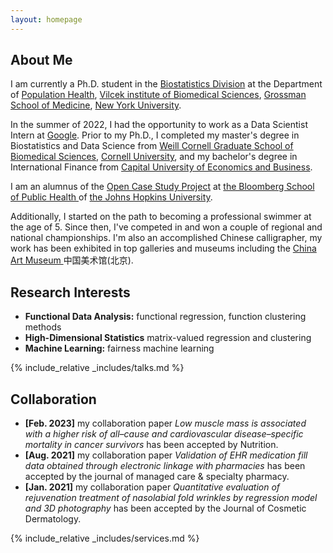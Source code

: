 ```yaml
---
layout: homepage
---
```


## About Me

I am currently a Ph.D. student in the <a href="https://med.nyu.edu/departments-institutes/population-health/divisions-sections-centers/biostatistics/" target="_blank"> Biostatistics Division</a> at the Department of <a href="https://med.nyu.edu/departments-institutes/population-health/" target="_blank"> Population Health</a>, <a href="https://med.nyu.edu/research/sackler-institute-graduate-biomedical-sciences/" target="_blank"> Vilcek institute of Biomedical Sciences</a>, <a href="https://med.nyu.edu/" target="_blank"> Grossman School of Medicine</a>, <a href="https://www.nyu.edu/" target="_blank"> New York University</a>.

In the summer of 2022, I had the opportunity to work as a Data Scientist Intern at <a href="https://about.google" target="_blank"> Google</a>. Prior to my Ph.D., I completed my master's degree in Biostatistics and Data Science from <a href="https://gradschool.weill.cornell.edu" target = "_blank"> Weill Cornell Graduate School of Biomedical Sciences</a>, <a href="https://www.cornell.edu" target = "_blank"> Cornell University</a>, and my bachelor's degree in International Finance from <a href="https://www.cueb.edu.cn" target = "_blank"> Capital University of Economics and Business</a>.

I am an alumnus of the <a href="https://opencasestudies.github.io/" target="_blank"> Open Case Study Project</a> at <a href="https://www.jhsph.edu/" target="_blank"> the Bloomberg School of Public Health </a> of <a href="https://www.jhu.edu/" target="_blank"> the Johns Hopkins University</a>.

Additionally, I started on the path to becoming a professional swimmer at the age of 5. Since then, I've competed in and won a couple of regional and national championships.  I'm also an accomplished Chinese calligrapher, my work has been exhibited in top galleries and museums including the <a href="http://www.namoc.org/" target="_blank"> China Art Museum </a>中国美术馆(北京).


## Research Interests

- **Functional Data Analysis:** functional regression, function clustering methods
- **High-Dimensional Statistics** matrix-valued regression and clustering
- **Machine Learning:** fairness machine learning


<!-- {% include_relative _includes/publications.md %} -->

{% include_relative _includes/talks.md %}


## Collaboration

<!-- - **[Feb. 2020]** Our paper about incremental learning is accepted to CVPR 2020.
- **[Feb. 2020]** We will host the ACM Multimedia Asia 2020 conference in Singapore!
- **[Sept. 2019]** Our paper about few-shot learning is accepted to NeurIPS 2019. -->
- **[Feb. 2023]** my collaboration paper *Low muscle mass is associated with a higher risk of all–cause and cardiovascular disease–specific mortality in cancer survivors* has been accepted by Nutrition.
- **[Aug. 2021]** my collaboration paper *Validation of EHR medication fill data obtained through electronic linkage with pharmacies* has been accepted by the journal of managed care & specialty pharmacy.
- **[Jan. 2021]** my collaboration paper *Quantitative evaluation of rejuvenation treatment of nasolabial fold wrinkles by regression model and 3D photography* has been accepted by the Journal of Cosmetic Dermatology.


{% include_relative _includes/services.md %}


